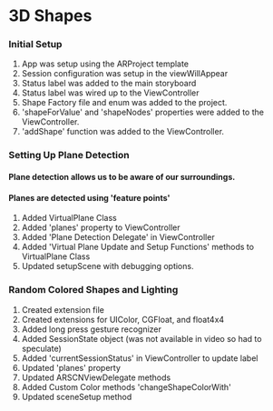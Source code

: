 #  3D Shapes 

### Initial Setup 
1. App was setup using the ARProject template 
2. Session configuration was setup in the viewWillAppear
3. Status label was added to the main storyboard
4. Status label was wired up to the ViewController
5. Shape Factory file and enum was added to the project. 
6. 'shapeForValue' and 'shapeNodes' properties were added to the ViewController. 
7. 'addShape' function was added to the ViewController. 

### Setting Up Plane Detection 
#### Plane detection allows us to be aware of our surroundings. 
#### Planes are detected using 'feature points' 

1. Added VirtualPlane Class
2. Added 'planes' property to ViewController 
3. Added 'Plane Detection Delegate' in ViewController 
4. Added 'Virtual Plane Update and Setup Functions' methods to VirtualPlane Class
5. Updated setupScene with debugging options. 


### Random Colored Shapes and Lighting
1. Created extension file 
2. Created extensions for UIColor, CGFloat, and float4x4
3. Added long press gesture recognizer
4. Added SessionState object (was not available in video so had to speculate)
5. Added 'currentSessionStatus' in ViewController to update label
6. Updated 'planes' property 
7. Updated ARSCNViewDelegate methods
8. Added Custom Color methods 'changeShapeColorWith'
9. Updated sceneSetup method 





